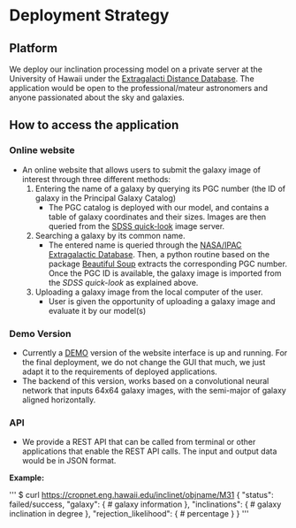 # Deployment Strategy

## Platform
 
We deploy our inclination processing model on a private server at the University of Hawaii under the [Extragalacti Distance Database](https://edd.ifa.hawaii.edu/). The application would be open to the professional/mateur astronomers and anyone passionated about the sky and galaxies.
 
## How to access the application

### Online website
- An online website that allows users to submit the galaxy image of interest through three different methods:
   1. Entering the name of a galaxy by querying its PGC number (the ID of galaxy in the Principal Galaxy Catalog)
       - The PGC catalog is deployed with our model, and contains a table of galaxy coordinates and their sizes. Images are then queried from the [SDSS quick-look](http://skyserver.sdss.org/dr16/en/tools/quicklook/summary.aspx?) image server.
    2. Searching a galaxy by its common name.
       - The entered name is queried through the [NASA/IPAC Extragalactic Database](http://ned.ipac.caltech.edu/). Then, a python routine based on the package [Beautiful Soup](https://beautiful-soup-4.readthedocs.io/en/latest/#) extracts the corresponding PGC number. Once the PGC ID is available, the galaxy image is imported from the *SDSS quick-look* as explained above.
   3. Uploading a galaxy image from the local computer of the user.
       - User is given the opportunity of uploading a galaxy image and evaluate it by our model(s)

### Demo Version

- Currently a [DEMO](http://edd.ifa.hawaii.edu/incNET/) version of the website interface is up and running. For the final deployment, we do not change the GUI that much, we just adapt it to the requirements of deployed applications. 
- The backend of this version, works based on a convolutional neural network that inputs 64x64 galaxy images, with the semi-major of galaxy aligned horizontally. 



### API
- We provide a REST API that can be called from terminal or other applications that enable the REST API calls. The input and output data would be in JSON format.

**Example:**



'''
$ curl https://cropnet.eng.hawaii.edu/inclinet/objname/M31
{
  "status": failed/success,
  "galaxy": {
    # galaxy information
  },
  "inclinations": {
    # galaxy inclination in degree
  },
  "rejection_likelihood": {
    # percentage
  }
}
'''
   

